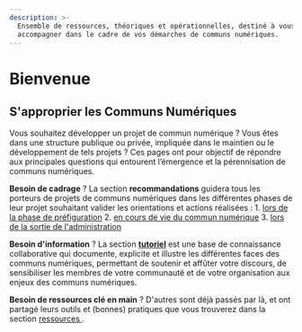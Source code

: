 ```yaml
---
description: >-
  Ensemble de ressources, théoriques et opérationnelles, destiné à vous
  accompagner dans le cadre de vos démarches de communs numériques.
---
```


# Bienvenue

## S'approprier les Communs Numériques

Vous souhaitez développer un projet de commun numérique ? Vous êtes dans une structure publique ou privée, impliquée dans le maintien ou le développement de tels projets ? Ces pages ont pour objectif de répondre aux principales questions qui entourent l’émergence et la pérennisation de communs numériques.

**Besoin de cadrage** ? La section **recommandations** guidera tous les porteurs de projets de communs numériques dans les différentes phases de leur projet souhaitant valider les orientations et actions réalisées : 1. [lors de la phase de préfiguration](recommandations-1-preparer-la-constitution-en-commun-numerique/) 2. [en cours de vie du commun numérique](recommandations-2-participer-a-la-vie-du-commun-numerique/) 3. [lors de la sortie de l'administration](recommandations-3-anticiper-la-suite-du-commun-numerique/)

**Besoin d'information** ? La section [**tutoriel**](tutoriel/) est une base de connaissance collaborative qui documente, explicite et illustre les différentes faces des communs numériques, permettant de soutenir et affûter votre discours, de sensibiliser les membres de votre communauté et de votre organisation aux enjeux des communs numériques.

**Besoin de ressources clé en main** ? D'autres sont déjà passés par là, et ont partagé leurs outils et \(bonnes\) pratiques que vous trouverez dans la section [ressources ](ressources/).

